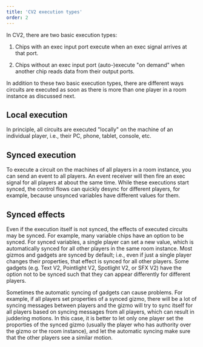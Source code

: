 ```yaml
---
title: 'CV2 execution types'
order: 2
---
```

In CV2, there are two basic execution types: 

1. Chips with an exec input port execute when an exec signal arrives at that port.

2. Chips without an exec input port (auto-)execute "on demand" when another chip reads data from their output ports.

In addition to these two basic execution types, there are different ways circuits are executed as soon as there is more than one player in a room instance as discussed next.

## Local execution
In principle, all circuits are executed "locally" on the machine of an individual player, i.e., their PC, phone, tablet, console, etc. 

## Synced execution
To execute a circuit on the machines of all players in a room instance, you can send an event to all players. An event receiver will then fire an exec signal for all players at about the same time. While these executions start synced, the control flows can quickly desync for different players, for example, because unsynced variables have different values for them.

## Synced effects
Even if the execution itself is not synced, the effects of executed circuits may be synced. For example, many variable chips have an option to be synced. For synced variables, a single player can set a new value, which is automatically synced for all other players in the same room instance. Most gizmos and gadgets are synced by default; i.e., even if just a single player changes their properties, that effect is synced for all other players. Some gadgets (e.g. Text V2, Pointlight V2, Spotlight V2, or SFX V2) have the option not to be synced such that they can appear differently for different players. 

Sometimes the automatic syncing of gadgets can cause problems. For example, if all players set properties of a synced gizmo, there will be a lot of syncing messages between players and the gizmo will try to sync itself for all players based on syncing messages from all players, which can result in juddering motions. In this case, it is better to let only one player set the proporties of the synced gizmo (usually the player who has authority over the gizmo or the room instance), and let the automatic syncing make sure that the other players see a similar motion.
